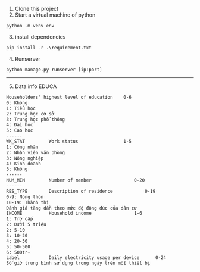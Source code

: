 1. Clone this project
2. Start a virtual machine of python
```shell
python -m venv env
```
3. install dependencies
```shell
pip install -r .\requirement.txt
```
4. Runserver
```shell
python manage.py runserver [ip:port]
```

------
5. Data info
EDUCA<br>
```md
Householders' highest level of education	0-6 
0: Không
1: Tiểu học
2: Trung học cơ sở
3: Trung học phổ thông
4: Đại học
5: Cao học
------
WK_STAT			Work status					1-5
1: Công nhân
2: Nhân viên văn phòng
3: Nông nghiệp
4: Kinh doanh
5: Không
------
NUM_MEM			Number of member				0-20
------
RES_TYPE		Description of residence			0-19
0-9: Nông thôn
10-19: Thành thị
Đánh giá tăng dần theo mức độ đông đúc của dân cư
INCOME			Household income				1-6
1: Trợ cấp
2: Dưới 5 triệu
2: 5-10
3: 10-20
4: 20-50
5: 50-500
6: 500tr+
Label			Daily electricity usage	per device		0-24
Số giờ trung bình sử dụng trong ngày trên mỗi thiết bị
```
